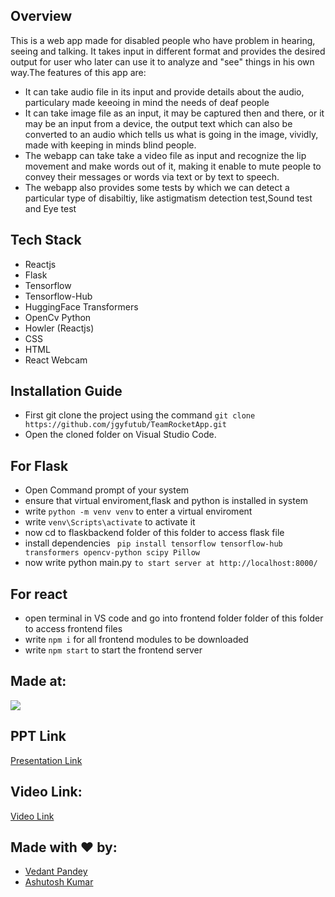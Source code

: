 ## Overview

This is a web app made for disabled people who have problem in hearing, seeing and talking. It takes input in different format and provides the desired output for user who later can use it to analyze and "see" things in his own way.The features of this app are:
- It can take audio file in its input and provide details about the audio, particulary made keeoing in mind the needs of deaf people
- It can take image file as an input, it may be captured then and there, or it may be an input from a device, the output text which can also be converted to an audio which tells us what is going in the image, vividly, made with keeping in minds blind people.
- The webapp can take take a video file as input and recognize the lip movement and make words out of it, making it enable to mute people to convey their messages or words via text or by text to speech.
- The webapp also provides some tests by which we can detect a particular type of disabiltiy, like astigmatism detection test,Sound test and Eye test

## Tech Stack

- Reactjs
- Flask
- Tensorflow
- Tensorflow-Hub
- HuggingFace Transformers
- OpenCv Python
- Howler (Reactjs)
- CSS
- HTML
- React Webcam

## Installation Guide 

- First git clone the project using the command ` git clone https://github.com/jgyfutub/TeamRocketApp.git `
- Open the cloned folder on Visual Studio Code.

## For Flask

- Open Command prompt of your system
- ensure that virtual enviroment,flask and python is installed in system
- write ` python -m venv venv ` to enter a virtual enviroment
- write ` venv\Scripts\activate ` to activate it
- now cd to flaskbackend folder of this folder to access flask file
- install dependencies ` pip install tensorflow tensorflow-hub transformers opencv-python scipy Pillow`
- now write  python main.py ` to start server at http://localhost:8000/ `

## For react

- open terminal in VS code and go into frontend folder folder of this folder to access frontend files
- write ` npm i ` for all frontend modules to be downloaded
- write ` npm start ` to start the frontend server

## Made at:
![](https://i.postimg.cc/HnNN23zD/built-at-hack36.png.)

## PPT Link
[Presentation Link](https://docs.google.com/presentation/d/1ohAF46GL41UVxmVRRkqtDpmgVnLys-gg/edit?usp=sharing&ouid=106854006533288660294&rtpof=true&sd=true)

## Video Link:

[Video Link](https://drive.google.com/file/d/1sWM1thAGV7RdMaexq6fj77R3jBnTAlvX/view?usp=drive_link)


## Made with ❤️ by:
- [Vedant Pandey](https://github.com/jgyfutub)
- [Ashutosh Kumar](https://github.com/ashurockzz)